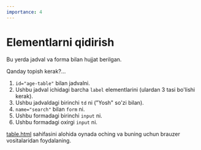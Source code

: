 ```yaml
---
importance: 4
---
```


# Elementlarni qidirish

Bu yerda jadval va forma bilan hujjat berilgan.

Qanday topish kerak?...

1. `id="age-table"` bilan jadvalni.
2. Ushbu jadval ichidagi barcha `label` elementlarini (ulardan 3 tasi bo'lishi kerak).
3. Ushbu jadvaldagi birinchi `td` ni ("Yosh" so'zi bilan).
4. `name="search"` bilan `form` ni.
5. Ushbu formadagi birinchi `input` ni.
6. Ushbu formadagi oxirgi `input` ni.

[table.html](table.html) sahifasini alohida oynada oching va buning uchun brauzer vositalaridan foydalaning.
